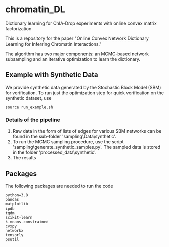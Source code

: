 # chromatin_DL
Dictionary learning for ChIA-Drop experiments with online convex matrix factorization

This is a repository for the paper "Online Convex Network Dictionary Learning for Inferring Chromatin Interactions."

The algorithm has two major components: an MCMC-based network subsampling and an iterative optimization to learn the dictionary. 

## Example with Synthetic Data

 We provide synthetic data generated by the Stochastic Block Model (SBM) for verification. To run just the optimization step for quick verification on the synthetic dataset, use
```
source run_example.sh
```
### Details of the pipeline

1. Raw data in the form of lists of edges for various SBM networks can be found in the sub-folder 'sampling\Data\synthetic\'.
2. To run the MCMC sampling procedure, use the script 'sampling\generate_synthetic_samples.py'. The sampled data is stored in the folder 'processed_data\synthetic'.
3. The results
## Packages
The following packages are needed to run the code
```
python=3.8
pandas
matplotlib
ipdb
tqdm
scikit-learn
k-means-constrained
cvxpy
networkx
tensorly
psutil
```
